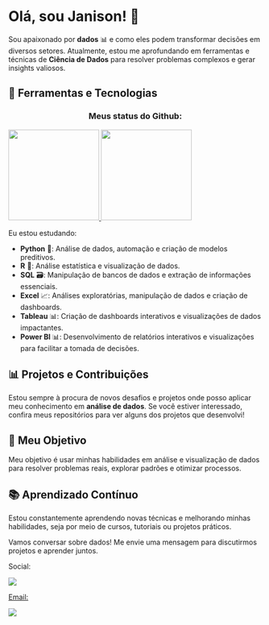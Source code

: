 # Olá, sou Janison! 👋

Sou apaixonado por **dados** 📊 e como eles podem transformar decisões em diversos setores. Atualmente, estou me aprofundando em ferramentas e técnicas de **Ciência de Dados** para resolver problemas complexos e gerar insights valiosos.

## 🔧 Ferramentas e Tecnologias
<p align="center">
    <h3 align="center">Meus status do Github:</h3>
<a href="https://github.com/JanisonMendes">
  <img height="180em" src="https://github-readme-stats-eight-theta.vercel.app/api?username=JanisonMendes&show_icons=true&theme=dark&include_all_commits=true&count_private=true"/>
  <img height="180em" src="https://github-readme-stats-eight-theta.vercel.app/api/top-langs/?username=JanisonMendes&layout=compact&langs_count=8&theme=dark&include_all_commits=true&count_private=true"/>
</a>
</p>
Eu estou estudando:
  
- **Python** 🐍: Análise de dados, automação e criação de modelos preditivos.
- **R** 🧮: Análise estatística e visualização de dados.
- **SQL** 🗃️: Manipulação de bancos de dados e extração de informações essenciais.
- **Excel** 📈: Análises exploratórias, manipulação de dados e criação de dashboards.
- **Tableau** 📊: Criação de dashboards interativos e visualizações de dados impactantes.
- **Power BI** 📊: Desenvolvimento de relatórios interativos e visualizações para facilitar a tomada de decisões.

## 📊 Projetos e Contribuições

Estou sempre à procura de novos desafios e projetos onde posso aplicar meu conhecimento em **análise de dados**. Se você estiver interessado, confira meus repositórios para ver alguns dos projetos que desenvolvi!

## 🚀 Meu Objetivo

Meu objetivo é usar minhas habilidades em análise e visualização de dados para resolver problemas reais, explorar padrões e otimizar processos.

## 📚 Aprendizado Contínuo

Estou constantemente aprendendo novas técnicas e melhorando minhas habilidades, seja por meio de cursos, tutoriais ou projetos práticos.

Vamos conversar sobre dados! Me envie uma mensagem para discutirmos projetos e aprender juntos. 

<div>
 <p>Social:</p>
 <a href="https://www.linkedin.com/in/janison-mendes-01b8a0205/">
  <img src="https://img.shields.io/badge/LinkedIn-0077B5?style=for-the-badge&logo=linkedin&logoColor=white"/>
</div>

<div>
 <p>Email:</p>
  </a>
 
 <a href="mailto: janisonmedes1@gmail.com">
  <img src="https://img.shields.io/badge/Gmail-D14836?style=for-the-badge&logo=gmail&logoColor=white"/>
 </a>
</div>



